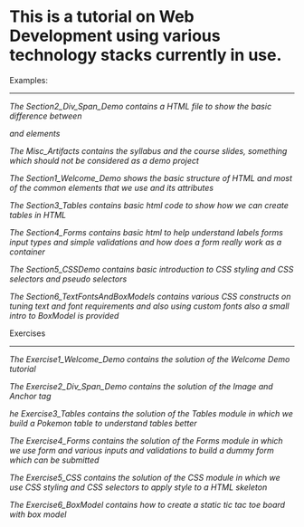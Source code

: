 # This is a tutorial on Web Development using various technology stacks currently in use.

Examples:
*********
*The Section2_Div_Span_Demo contains a HTML file to show the basic difference between <div> and <span> elements*

*The Misc_Artifacts contains the syllabus and the course slides, something which should not be considered as a demo project*

*The Section1_Welcome_Demo shows the basic structure of HTML and most of the common elements that we use and its attributes*

*The Section3_Tables contains basic html code to show how we can create tables in HTML*

*The Section4_Forms contains basic html to help understand labels forms input types and simple validations and how does a form really work as a container*

*The Section5_CSSDemo contains basic introduction to CSS styling and CSS selectors and pseudo selectors*

*The Section6_TextFontsAndBoxModels contains various CSS constructs on tuning text and font requirements and also using custom fonts also a small intro to BoxModel is provided*

Exercises
*********

*The Exercise1_Welcome_Demo contains the solution of the Welcome Demo tutorial*

*The Exercise2_Div_Span_Demo contains the solution of the Image and Anchor tag*

*he Exercise3_Tables contains the solution of the Tables module in which we build a Pokemon table to understand tables better*

*The Exercise4_Forms contains the solution of the Forms module in which we use form and various inputs and validations to build a dummy form which can be submitted*

*The Exercise5_CSS contains the solution of the CSS module in which we use CSS styling and CSS selectors to apply style to a HTML skeleton*

*The Exercise6_BoxModel contains how to create a static tic tac toe board with box model*
